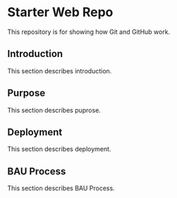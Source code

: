 # Starter Web Repo

This repository is for showing how Git and GitHub work.

## Introduction

This section describes introduction. 

## Purpose

This section describes puprose.

## Deployment

This section describes deployment.

## BAU Process

This section describes BAU Process.